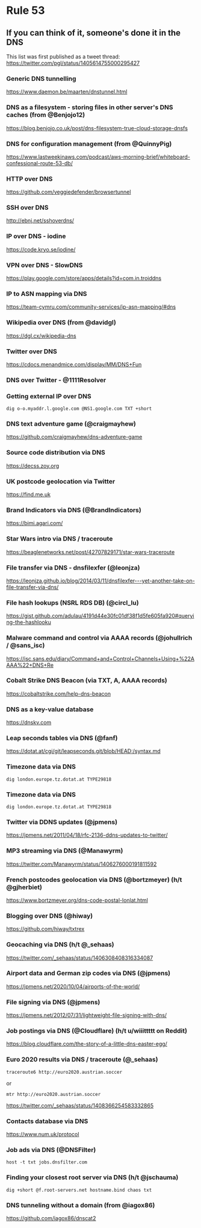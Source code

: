# Rule 53

## If you can think of it, someone's done it in the DNS

This list was first published as a tweet thread: https://twitter.com/pgl/status/1405614755000295427



### Generic DNS tunnelling

https://www.daemon.be/maarten/dnstunnel.html


### DNS as a filesystem - storing files in other server's DNS caches (from @Benjojo12)

https://blog.benjojo.co.uk/post/dns-filesystem-true-cloud-storage-dnsfs


### DNS for configuration management (from @QuinnyPig)

https://www.lastweekinaws.com/podcast/aws-morning-brief/whiteboard-confessional-route-53-db/


### HTTP over DNS

https://github.com/veggiedefender/browsertunnel


### SSH over DNS

http://ebnj.net/sshoverdns/


### IP over DNS - iodine

https://code.kryo.se/iodine/


### VPN over DNS - SlowDNS

https://play.google.com/store/apps/details?id=com.in.troiddns



### IP to ASN mapping via DNS

https://team-cymru.com/community-services/ip-asn-mapping/#dns


### Wikipedia over DNS (from @davidgl)

https://dgl.cx/wikipedia-dns


### Twitter over DNS

https://cdocs.menandmice.com/display/MM/DNS+Fun


### DNS over Twitter - @1111Resolver 


### Getting external IP over DNS

`dig o-o.myaddr.l.google.com @NS1.google.com TXT +short`


### DNS text adventure game (@craigmayhew)

https://github.com/craigmayhew/dns-adventure-game


### Source code distribution via DNS

https://decss.zoy.org


### UK postcode geolocation via Twitter

https://find.me.uk


### Brand Indicators via DNS (@BrandIndicators)

https://bimi.agari.com/


### Star Wars intro via DNS / traceroute

https://beaglenetworks.net/post/42707829171/star-wars-traceroute


### File transfer via DNS - dnsfilexfer (@leonjza)

https://leonjza.github.io/blog/2014/03/11/dnsfilexfer---yet-another-take-on-file-transfer-via-dns/


### File hash lookups (NSRL RDS DB) (@circl_lu)

https://gist.github.com/adulau/4191d44e30fc01df38f1d5fe605fa920#querying-the-hashlooku


### Malware command and control via AAAA records (@johullrich / @sans_isc)

https://isc.sans.edu/diary/Command+and+Control+Channels+Using+%22AAAA%22+DNS+Re


### Cobalt Strike DNS Beacon (via TXT, A, AAAA records)

https://cobaltstrike.com/help-dns-beacon


### DNS as a key-value database

https://dnskv.com


### Leap seconds tables via DNS (@fanf)

https://dotat.at/cgi/git/leapseconds.git/blob/HEAD:/syntax.md


### Timezone data via DNS

`dig london.europe.tz.dotat.at TYPE29818`


### Timezone data via DNS

`dig london.europe.tz.dotat.at TYPE29818`


### Twitter via DDNS updates (@jpmens)

https://jpmens.net/2011/04/18/rfc-2136-ddns-updates-to-twitter/


### MP3 streaming via DNS (@Manawyrm)

https://twitter.com/Manawyrm/status/1406276000191811592


### French postcodes geolocation via DNS (@bortzmeyer) (h/t @gjherbiet)

https://www.bortzmeyer.org/dns-code-postal-lonlat.html


### Blogging over DNS (@hiway)

https://github.com/hiway/txtrex


### Geocaching via DNS (h/t @\_sehaas)

https://twitter.com/_sehaas/status/1406308408316334087


### Airport data and German zip codes via DNS (@jpmens)

https://jpmens.net/2020/10/04/airports-of-the-world/


### File signing via DNS (@jpmens)

https://jpmens.net/2012/07/31/lightweight-file-signing-with-dns/


### Job postings via DNS (@Cloudflare) (h/t u/wiiittttt on Reddit)

https://blog.cloudflare.com/the-story-of-a-little-dns-easter-egg/


### Euro 2020 results via DNS / traceroute (@\_sehaas)


`traceroute6 http://euro2020.austrian.soccer`

or

`mtr http://euro2020.austrian.soccer`

https://twitter.com/_sehaas/status/1408366254583332865


### Contacts database via DNS

https://www.num.uk/protocol


### Job ads via DNS (@DNSFilter)

`host -t txt jobs.dnsfilter.com`


### Finding your closest root server via DNS (h/t @jschauma)

`dig +short @f.root-servers.net hostname.bind chaos txt`


### DNS tunneling without a domain (from @iagox86)

https://github.com/iagox86/dnscat2
